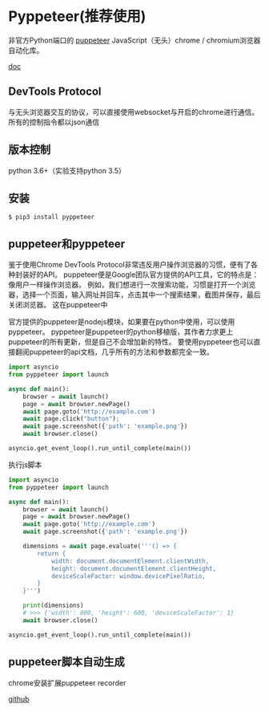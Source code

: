 # Pyppeteer(推荐使用)
非官方Python端口的 [puppeteer](https://github.com/GoogleChrome/puppeteer) JavaScript（无头）chrome / chromium浏览器自动化库。

[doc](https://miyakogi.github.io/pyppeteer/reference.html)

## DevTools Protocol
与无头浏览器交互的协议，可以直接使用websocket与开启的chrome进行通信。 所有的控制指令都以json通信

## 版本控制
python 3.6+（实验支持python 3.5）

## 安装
```shell
$ pip3 install pyppeteer
```

## puppeteer和pyppeteer
鉴于使用Chrome DevTools Protocol非常违反用户操作浏览器的习惯，便有了各种封装好的API。 puppeteer便是Google团队官方提供的API工具，它的特点是：像用户一样操作浏览器。 例如，我们想进行一次搜索功能，习惯是打开一个浏览器，选择一个页面，输入网址并回车，点击其中一个搜索结果，截图并保存，最后关闭浏览器。 这在puppeteer中

官方提供的puppeteer是nodejs模块，如果要在python中使用，可以使用pyppeteer。 pyppeteer是puppeteer的python移植版，其作者力求更上puppeteer的所有更新，但是自己不会增加新的特性。 要使用pyppeteer也可以直接翻阅puppeteer的api文档，几乎所有的方法和参数都完全一致。 

```python
import asyncio
from pyppeteer import launch

async def main():
    browser = await launch()
    page = await browser.newPage()
    await page.goto('http://example.com')
    await page.click("button");
    await page.screenshot({'path': 'example.png'})
    await browser.close()

asyncio.get_event_loop().run_until_complete(main())
```

执行js脚本
```python
import asyncio
from pyppeteer import launch

async def main():
    browser = await launch()
    page = await browser.newPage()
    await page.goto('http://example.com')
    await page.screenshot({'path': 'example.png'})

    dimensions = await page.evaluate('''() => {
        return {
            width: document.documentElement.clientWidth,
            height: document.documentElement.clientHeight,
            deviceScaleFactor: window.devicePixelRatio,
        }
    }''')

    print(dimensions)
    # >>> {'width': 800, 'height': 600, 'deviceScaleFactor': 1}
    await browser.close()

asyncio.get_event_loop().run_until_complete(main())
```

## puppeteer脚本自动生成
chrome安装扩展puppeteer recorder

[github](https://github.com/checkly/puppeteer-recorder)